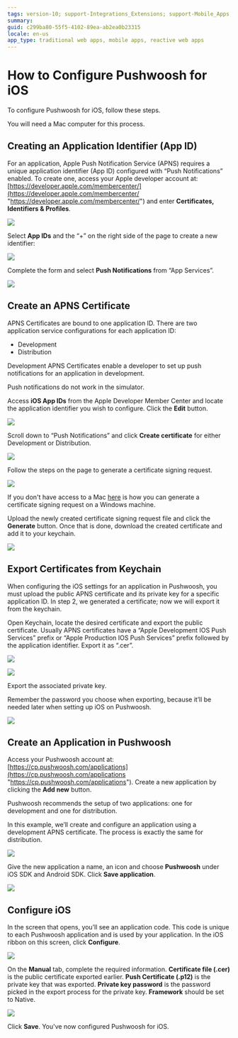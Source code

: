 ```yaml
---
tags: version-10; support-Integrations_Extensions; support-Mobile_Apps; support-webapps; Pushwoosh; iOS;
summary: 
guid: c299ba80-55f5-4102-89ea-ab2ea0b23315
locale: en-us
app_type: traditional web apps, mobile apps, reactive web apps
---
```


# How to Configure Pushwoosh for iOS

To configure Pushwoosh for iOS, follow these steps. 

<div class="info" markdown="1">

You will need a Mac computer for this process.
</div>

## Creating an Application Identifier (App ID)

For an application, Apple Push Notification Service (APNS) requires a unique application identifier (App ID) configured with “Push Notifications” enabled. To create one, access your Apple developer account at: [https://developer.apple.com/membercenter/](https://developer.apple.com/membercenter/ "https://developer.apple.com/membercenter/") and enter **Certificates, Identifiers & Profiles**.

![](images/image02.jpg?width=600)

Select **App IDs** and the “+” on the right side of the page to create a new identifier:

![](images/image08.png?width=600)

Complete the form and select **Push Notifications** from “App Services”.

![](images/image05.png?width=600)

## Create an APNS Certificate

APNS Certificates are bound to one application ID. There are two application service configurations for each application ID:

* Development 
* Distribution 

Development APNS Certificates enable a developer to set up push notifications for an application in development. 

<div class="info" markdown="1">

Push notifications do not work in the simulator.
</div>

Access **iOS App IDs** from the Apple Developer Member Center and locate the application identifier you wish to configure. Click the **Edit** button.

![](images/image11.png?width=600)

Scroll down to “Push Notifications” and click **Create certificate** for either Development or Distribution.

![](images/image00.png?width=600)

Follow the steps on the page to generate a certificate signing request.

![](images/image06.png?width=600)

<div class="info" markdown="1">

If you don't have access to a Mac [here](<https://success.outsystems.com/Documentation/10/Delivering_Mobile_Apps/Generate_and_Distribute_Your_Mobile_App/More_Information_on_Generating_and_Distributing_Mobile_Apps#create-a-certificate>) is how you can generate a certificate signing request on a Windows machine.
</div>

Upload the newly created certificate signing request file and click the **Generate** button. Once that is done, download the created certificate and add it to your keychain.

![](images/image04.png?width=600)

## Export Certificates from Keychain

When configuring the iOS settings for an application in Pushwoosh, you must upload the public APNS certificate and its private key for a specific application ID. In step 2, we generated a certificate; now we will export it from the keychain.

Open Keychain, locate the desired certificate and export the public certificate. Usually APNS certificates have a “Apple Development IOS Push Services” prefix or “Apple Production IOS Push Services” prefix followed by the application identifier. Export it as “.cer”.

![](images/image12.png?width=600)

![](images/image03.png?width=600)

Export the associated private key. 

<div class="info" markdown="1">

Remember the password you choose when exporting, because it’ll be needed later when setting up iOS on Pushwoosh.
</div>

![](images/image13.png?width=600)

## Create an Application in Pushwoosh

Access your Pushwoosh account at: [https://cp.pushwoosh.com/applications](https://cp.pushwoosh.com/applications "https://cp.pushwoosh.com/applications"). Create a new application by clicking the **Add new** button.

Pushwoosh recommends the setup of two applications: one for development and one for distribution.

In this example, we’ll create and configure an application using a development APNS certificate. The process is exactly the same for distribution.

![](images/image07.png?width=600)

Give the new application a name, an icon and choose **Pushwoosh** under iOS SDK and Android SDK. Click **Save application**.

![](images/image01.jpg?width=600)

## Configure iOS

In the screen that opens, you’ll see an application code. This code is unique to each Pushwoosh application and is used by your application. In the iOS ribbon on this screen, click **Configure**.

![](images/image09.png?width=600)

On the **Manual** tab, complete the required information. **Certificate file (.cer)** is the public certificate exported earlier. **Push Certificate (.p12)** is the private key that was exported. **Private key password** is the password picked in the export process for the private key. **Framework** should be set to Native.

![](images/image10.png?width=400)

Click **Save**. You've now configured Pushwoosh for iOS.
